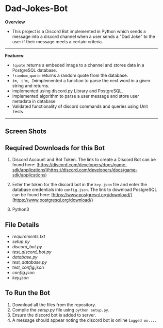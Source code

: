 # Dad-Jokes-Bot
**Overview**
- This project is a Discord Bot implemented in Python which sends a message into a discord channel when a user sends a "Dad Joke" to the user if their message meets a certain criteria.
----
**Features**:
- `!quote` returns a embeded image to a channel and stores data in a PostgreSQL database.
- `!random_quote` returns a random quote from the database.
- `im, i'm, Im`implemented a function to parse the next word in a given string and returns.
- Implemented using discord.py Library and PostgreSQL.
- Implemented algorithm to parse a user message and store user metadata in database
- Validated functionality of discord commands and queries  using Unit Tests
----

## Screen Shots
## Required Downloads for this Bot
1. Discord Account and Bot Token. The link to create a Discord Bot can be found here: 
[https://discord.com/developers/docs/game-sdk/applications](https://discord.com/developers/docs/game-sdk/applications)

2. Enter the token for the discord bot in the `key.json` file and enter the database credentials into `config.json`.
The link to download PostgreSQL can be found here:
[https://www.postgresql.org/download/](https://www.postgresql.org/download/)
3. Python3
## File Details
- *requirements.txt* 
- *setup.py* 
- *discord_bot.py*
- *test_discord_bot.py*
- *database.py*
- *test_database.py*
- *test_config.json*  
- *config.json*
- *key.json* 


## To Run the Bot
1.  Download all the files from the repository.
2.  Compile the *setup.py* file using `python setup.py`.
3.  Ensure the discord bot is added to server.
4.  A message should appear noting the discord bot is online `Logged on...`.
